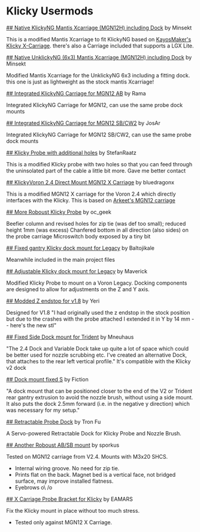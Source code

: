 # Klicky Usermods

[## Native KlickyNG Mantis Xcarriage (MGN12H) including Dock](./Minsekt/MGN12H_native_mantis_KlickyNG_xcarriage/) by Minsekt

This is a modified Mantis Xcarriage to fit KlickyNG based on [KayosMaker's Klicky X-Carriage](https://github.com/mandryd/MantisUsermods/tree/main/Usermods/KayosMaker/MGN12_Klicky). there's also a Carriage included that supports a LGX Lite.

[## Native UnklickyNG (6x3) Mantis Xcarriage (MGN12H) including Dock](./Minsekt/MGN12H_native_mantis_UnklickyNG_6x3_xcarriage/) by Minsekt

Modified Mantis Xcarriage for the UnklickyNG 6x3 including a fitting dock. this one is just as lightweight as the stock mantis Xcarriage!

[## Integrated KlickyNG Carriage for MGN12 AB](./Rama/) by Rama

Integrated KlickyNG Carriage for MGN12, can use the same probe dock mounts

[## Integrated KlickyNG Carriage for MGN12 SB/CW2](./JosAr/) by JosAr

Integrated KlickyNG Carriage for MGN12 SB/CW2, can use the same probe dock mounts

[## Klicky Probe with additional holes](./StefanRaatz/) by StefanRaatz

This is a modified Klicky probe with two holes so that you can feed through the uninsolated part of the cable a little bit more.
Gave me better contact


[## KlickyVoron 2.4 Direct Mount MGN12 X Carriage](./bluedragonx/) by bluedragonx

This is a modified MGN12 X carriage for the Voron 2.4 which directly interfaces
with the Klicky. This is based on [Arkeet's MGN12 carriage](https://github.com/VoronDesign/VoronUsers/tree/master/printer_mods/arkeet/mgn12)


[## More Roboust Klicky Probe](./Oc_geek/) by oc_geek

Beefier column and revised holes for zip tie (was def too small); reduced height 1mm (was excess)
Chanfered bottom in all direction (also sides) on the probe carriage
Microswitch body exposed by a tiny bit


[## Fixed gantry Klicky dock mount for Legacy](./Baltojikale/) by Baltojikale

Meanwhile included in the main project files


[## Adjustable Klicky dock mount for Legacy](./Maverick/) by Maverick

Modified Klicky Probe to mount on a Voron Legacy. Docking components are designed to allow for adjustments on the Z and Y axis. 


[## Modded Z endstop for v1.8](./Yeri/) by Yeri

Designed for V1.8
"I had originally used the z endstop in the stock position but due to the crashes with the probe attached I extended it in Y by 14 mm -- here's the new stl"


[## Fixed Side Dock mount for Trident](./Mneuhaus/) by Mneuhaus

"The 2.4 Dock and Variable Dock take up quite a lot of space which could be better used for nozzle scrubbing etc.
I've created an alternative Dock, that attaches to the rear left vertical profile."
It's compatible with the Klicky v2 dock


[## Dock mount fixed S](./Fiction/) by Fiction

"A dock mount that can be positioned closer to the end of the V2 or Trident rear gantry extrusion to avoid the nozzle brush, without using a side mount. It also puts the dock 2.5mm forward (i.e. in the negative y direction) which was necessary for my setup."


[## Retractable Probe Dock](https://github.com/tronfu/Voron-Mods/tree/main/Retractable_Probe_Dock) by Tron Fu

A Servo-powered Retractable Dock for Klicky Probe and Nozzle Brush.


[## Another Roboust AB/SB mount](./sporkus/) by sporkus

Tested on MGN12 carriage from V2.4. Mounts with M3x20 SHCS.
* Internal wiring groove. No need for zip tie.
* Prints flat on the back. Magnet bed is a vertical face, not bridged surface, may improve installed flatness.
* Eyebrows o\ /o

[## X Carriage Probe Bracket for Klicky](./eamars/) by EAMARS

Fix the Klicky mount in place without too much stress.

* Tested only against MGN12 X Carriage.
